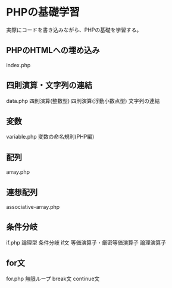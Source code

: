 # PHPの基礎学習
実際にコードを書き込みながら、PHPの基礎を学習する。

## PHPのHTMLへの埋め込み
index.php

## 四則演算・文字列の連結
data.php
四則演算(整数型)
四則演算(浮動小数点型)
文字列の連結

## 変数
variable.php
変数の命名規則(PHP編)

## 配列
array.php

## 連想配列
associative-array.php

## 条件分岐
if.php
論理型
条件分岐
if文
等価演算子・厳密等価演算子
論理演算子

## for文
for.php
無限ループ
break文
continue文